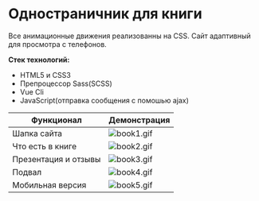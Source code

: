 # Одностраничник для книги

Все анимационные движения реализованны на CSS. Сайт адаптивный для просмотра с телефонов.

**Стек технологий:**
- HTML5 и CSS3
- Препроцессор Sass(SCSS)
- Vue Cli
- JavaScript(отправка сообщения с помошью ajax)

|Функционал|Демонстрация|
|-|-|
|Шапка сайта|![book1.gif](https://storage.googleapis.com/antonio-glyzin.appspot.com/portfolio/users/toshaglyzin/portfolio/posts/GZLvbM7ZGHDIy2JRTpIlCNBwdphgvl6H.gif)|
|Что есть в книге|![book2.gif](https://storage.googleapis.com/antonio-glyzin.appspot.com/portfolio/users/toshaglyzin/portfolio/posts/gAFBToZ8fBmuQkXcGRdk2ul0oivRGPb9.gif)|
|Презентация и отзывы|![book3.gif](https://storage.googleapis.com/antonio-glyzin.appspot.com/portfolio/users/toshaglyzin/portfolio/posts/Iblv1AcbZ6LOAUJzbvrgzi8yGJKi2iYr.gif)|
|Подвал|![book4.gif](https://storage.googleapis.com/antonio-glyzin.appspot.com/portfolio/users/toshaglyzin/portfolio/posts/S2tXbCBJZfmdrBcdBGkCZSak1s2LOvGB.gif)|
|Мобильная версия|![book5.gif](https://storage.googleapis.com/antonio-glyzin.appspot.com/portfolio/users/toshaglyzin/portfolio/posts/l6hPAjDpXE1XLErTtv0sKO3S4R842K4O.gif)|
